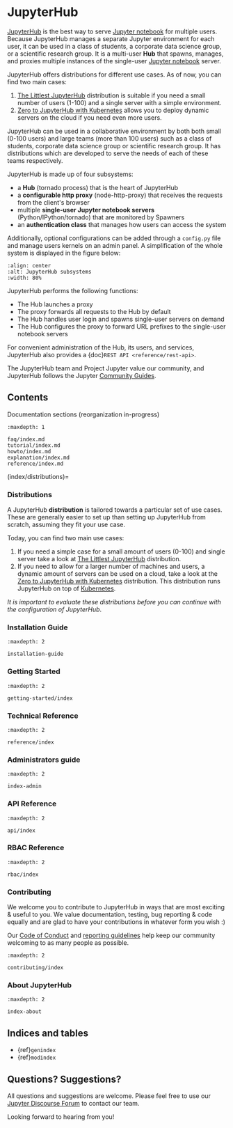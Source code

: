 # JupyterHub

[JupyterHub] is the best way to serve [Jupyter notebook] for multiple users.
Because JupyterHub manages a separate Jupyter environment for each user,
it can be used in a class of students, a corporate data science group, or a scientific
research group. It is a multi-user **Hub** that spawns, manages, and proxies multiple
instances of the single-user [Jupyter notebook] server.

JupyterHub offers distributions for different use cases. As of now, you can find two main cases:

1. [The Littlest JupyterHub](https://github.com/jupyterhub/the-littlest-jupyterhub) distribution is suitable if you need a small number of users (1-100) and a single server with a simple environment.
2. [Zero to JupyterHub with Kubernetes](https://github.com/jupyterhub/zero-to-jupyterhub-k8s) allows you to deploy dynamic servers on the cloud if you need even more users.

JupyterHub can be used in a collaborative environment by both both small (0-100 users) and
large teams (more than 100 users) such as a class of students, corporate data science group
or scientific research group. It has distributions which are developed to serve the needs of
each of these teams respectively.

JupyterHub is made up of four subsystems:

- a **Hub** (tornado process) that is the heart of JupyterHub
- a **configurable http proxy** (node-http-proxy) that receives the requests from the client's browser
- multiple **single-user Jupyter notebook servers** (Python/IPython/tornado) that are monitored by Spawners
- an **authentication class** that manages how users can access the system

Additionally, optional configurations can be added through a `config.py` file and manage users
kernels on an admin panel. A simplification of the whole system is displayed in the figure below:

```{image} images/jhub-fluxogram.jpeg
:align: center
:alt: JupyterHub subsystems
:width: 80%
```

JupyterHub performs the following functions:

- The Hub launches a proxy
- The proxy forwards all requests to the Hub by default
- The Hub handles user login and spawns single-user servers on demand
- The Hub configures the proxy to forward URL prefixes to the single-user
  notebook servers

For convenient administration of the Hub, its users, and services,
JupyterHub also provides a {doc}`REST API <reference/rest-api>`.

The JupyterHub team and Project Jupyter value our community, and JupyterHub
follows the Jupyter [Community Guides](https://jupyter.readthedocs.io/en/latest/community/content-community.html).

## Contents

Documentation sections (reorganization in-progress)

```{toctree}
:maxdepth: 1

faq/index.md
tutorial/index.md
howto/index.md
explanation/index.md
reference/index.md
```

(index/distributions)=

### Distributions

A JupyterHub **distribution** is tailored
towards a particular set of use cases. These are generally easier
to set up than setting up JupyterHub from scratch, assuming they fit your use case.

Today, you can find two main use cases:

1. If you need a simple case for a small amount of users (0-100) and single server
   take a look at
   [The Littlest JupyterHub](https://github.com/jupyterhub/the-littlest-jupyterhub) distribution.
2. If you need to allow for a larger number of machines and users,
   a dynamic amount of servers can be used on a cloud,
   take a look at the [Zero to JupyterHub with Kubernetes](https://github.com/jupyterhub/zero-to-jupyterhub-k8s) distribution.
   This distribution runs JupyterHub on top of [Kubernetes](https://k8s.io).

_It is important to evaluate these distributions before you can continue with the
configuration of JupyterHub_.

### Installation Guide

```{toctree}
:maxdepth: 2

installation-guide
```

### Getting Started

```{toctree}
:maxdepth: 2

getting-started/index
```

### Technical Reference

```{toctree}
:maxdepth: 2

reference/index
```

### Administrators guide

```{toctree}
:maxdepth: 2

index-admin
```

### API Reference

```{toctree}
:maxdepth: 2

api/index
```

### RBAC Reference

```{toctree}
:maxdepth: 2

rbac/index
```

### Contributing

We welcome you to contribute to JupyterHub in ways that are most exciting
& useful to you. We value documentation, testing, bug reporting & code equally
and are glad to have your contributions in whatever form you wish :)

Our [Code of Conduct](https://github.com/jupyter/governance/blob/HEAD/conduct/code_of_conduct.md) and [reporting guidelines](https://github.com/jupyter/governance/blob/HEAD/conduct/reporting_online.md)
help keep our community welcoming to as many people as possible.

```{toctree}
:maxdepth: 2

contributing/index
```

### About JupyterHub

```{toctree}
:maxdepth: 2

index-about
```

## Indices and tables

- {ref}`genindex`
- {ref}`modindex`

## Questions? Suggestions?

All questions and suggestions are welcome. Please feel free to use our [Jupyter Discourse Forum](https://discourse.jupyter.org/) to contact our team.

Looking forward to hearing from you!

[jupyter notebook]: https://jupyter-notebook.readthedocs.io/en/latest/
[jupyterhub]: https://github.com/jupyterhub/jupyterhub
